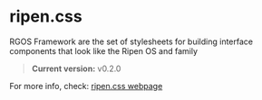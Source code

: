 # ripen.css
RGOS Framework are the set of stylesheets for building interface components that look like the Ripen OS and family
> **Current version:** v0.2.0

For more info, check: [ripen.css webpage](https://ripenos.github.io/ripen.css/)

